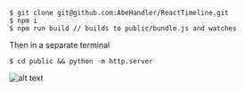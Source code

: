 ```
$ git clone git@github.com:AbeHandler/ReactTimeline.git
$ npm i
$ npm run build // builds to public/bundle.js and watches
```

Then in a separate terminal 

```
$ cd public && python -m http.server
```


![alt text]("img/screen.png")
